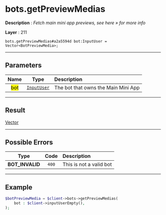 # bots.getPreviewMedias

**Description** : *Fetch main mini app previews, see here » for more info*

**Layer** : 211

```tl
bots.getPreviewMedias#a2a5594d bot:InputUser = Vector<BotPreviewMedia>;
```

---

## Parameters

| Name | Type | Description |
| :---: | :---: | :--- |
| <mark>bot</mark> | [`InputUser`](type/InputUser) | The bot that owns the Main Mini App |

---

## Result

[Vector<BotPreviewMedia>](type/BotPreviewMedia)

---

## Possible Errors

| Type | Code | Description |
| :---: | :---: | :--- |
| **BOT_INVALID** | `400` | This is not a valid bot |

---

## Example

```php
$botPreviewMedia = $client->bots->getPreviewMedias(
	bot : $client->inputUserEmpty(),
);
```